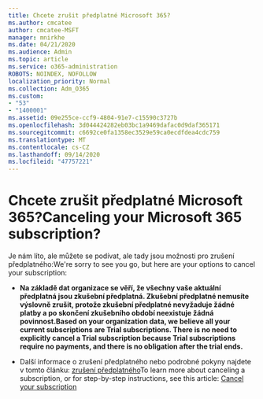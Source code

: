 ```yaml
---
title: Chcete zrušit předplatné Microsoft 365?
ms.author: cmcatee
author: cmcatee-MSFT
manager: mnirkhe
ms.date: 04/21/2020
ms.audience: Admin
ms.topic: article
ms.service: o365-administration
ROBOTS: NOINDEX, NOFOLLOW
localization_priority: Normal
ms.collection: Adm_O365
ms.custom:
- "53"
- "1400001"
ms.assetid: 09e255ce-ccf9-4804-91e7-c15590c3727b
ms.openlocfilehash: 3d044424282eb03bc1a9469dafac0d9daf365171
ms.sourcegitcommit: c6692ce0fa1358ec3529e59ca0ecdfdea4cdc759
ms.translationtype: MT
ms.contentlocale: cs-CZ
ms.lasthandoff: 09/14/2020
ms.locfileid: "47757221"
---
```

# <a name="canceling-your-microsoft-365-subscription"></a><span data-ttu-id="8bd3a-102">Chcete zrušit předplatné Microsoft 365?</span><span class="sxs-lookup"><span data-stu-id="8bd3a-102">Canceling your Microsoft 365 subscription?</span></span>

<span data-ttu-id="8bd3a-103">Je nám líto, ale můžete se podívat, ale tady jsou možnosti pro zrušení předplatného:</span><span class="sxs-lookup"><span data-stu-id="8bd3a-103">We're sorry to see you go, but here are your options to cancel your subscription:</span></span>
  
- <span data-ttu-id="8bd3a-104">**Na základě dat organizace se věří, že všechny vaše aktuální předplatná jsou zkušební předplatná. Zkušební předplatné nemusíte výslovně zrušit, protože zkušební předplatné nevyžaduje žádné platby a po skončení zkušebního období neexistuje žádná povinnost.**</span><span class="sxs-lookup"><span data-stu-id="8bd3a-104">**Based on your organization data, we believe all your current subscriptions are Trial subscriptions. There is no need to explicitly cancel a Trial subscription because Trial subscriptions require no payments, and there is no obligation after the trial ends.**</span></span>

- <span data-ttu-id="8bd3a-105">Další informace o zrušení předplatného nebo podrobné pokyny najdete v tomto článku: [zrušení předplatného](https://docs.microsoft.com/microsoft-365/commerce/subscriptions/cancel-your-subscription)</span><span class="sxs-lookup"><span data-stu-id="8bd3a-105">To learn more about canceling a subscription, or for step-by-step instructions, see this article: [Cancel your subscription](https://docs.microsoft.com/microsoft-365/commerce/subscriptions/cancel-your-subscription)</span></span>